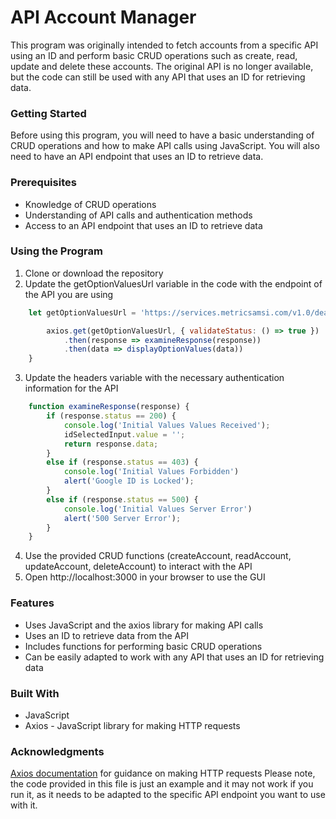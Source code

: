 # API Account Manager

This program was originally intended to fetch accounts from a specific API using an ID and perform basic CRUD operations such as create, read, update and delete these accounts. The original API is no longer available, but the code can still be used with any API that uses an ID for retrieving data.

### Getting Started
Before using this program, you will need to have a basic understanding of CRUD operations and how to make API calls using JavaScript. You will also need to have an API endpoint that uses an ID to retrieve data.

### Prerequisites
- Knowledge of CRUD operations
- Understanding of API calls and authentication methods
- Access to an API endpoint that uses an ID to retrieve data

### Using the Program
1. Clone or download the repository
2. Update the getOptionValuesUrl variable in the code with the endpoint of the API you are using
```javascript
    let getOptionValuesUrl = 'https://services.metricsamsi.com/v1.0/dealers/Options/' + idSelected + '?apiKey=81c14de2-6891-461b-9ea6-3ed218675b8f';

        axios.get(getOptionValuesUrl, { validateStatus: () => true })
            .then(response => examineResponse(response))
            .then(data => displayOptionValues(data))
    }
```
3. Update the headers variable with the necessary authentication information for the API
```javascript
    function examineResponse(response) {
        if (response.status == 200) {
            console.log('Initial Values Values Received');
            idSelectedInput.value = '';
            return response.data;
        }
        else if (response.status == 403) {
            console.log('Initial Values Forbidden')
            alert('Google ID is Locked');
        }
        else if (response.status == 500) {
            console.log('Initial Values Server Error')
            alert('500 Server Error');
        }
    }
```
4. Use the provided CRUD functions (createAccount, readAccount, updateAccount, deleteAccount) to interact with the API
5. Open http://localhost:3000 in your browser to use the GUI


### Features
- Uses JavaScript and the axios library for making API calls
- Uses an ID to retrieve data from the API
- Includes functions for performing basic CRUD operations
- Can be easily adapted to work with any API that uses an ID for retrieving data

### Built With
- JavaScript
- Axios - JavaScript library for making HTTP requests

### Acknowledgments
[Axios documentation](https://axios-http.com/docs/intro) for guidance on making HTTP requests
Please note, the code provided in this file is just an example and it may not work if you run it, as it needs to be adapted to the specific API endpoint you want to use with it.
